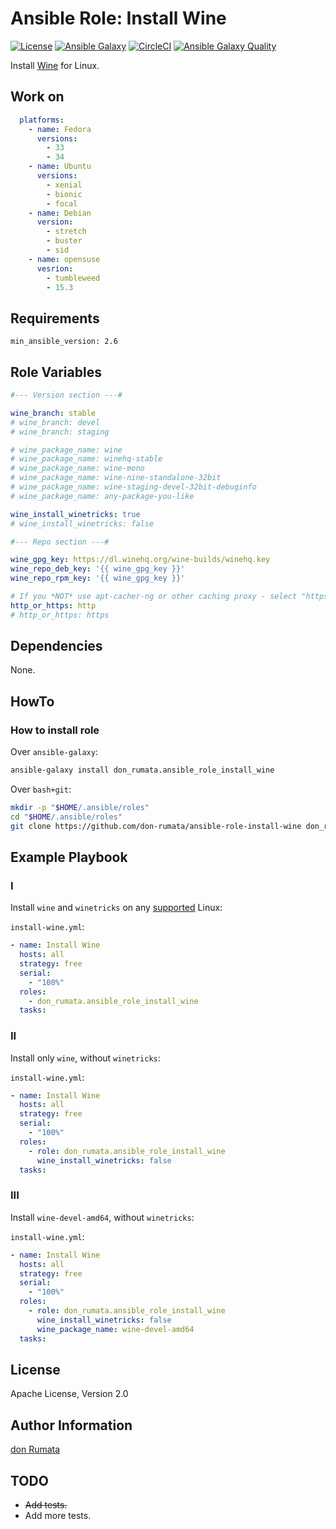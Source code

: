 # Ansible Role: Install Wine

[![License][license-image]][license-url] [![Ansible Galaxy][ansible-galaxy-image]][ansible-galaxy-url] [![CircleCI][circleci-image]][circleci-url] [![Ansible Galaxy Quality][ansible-galaxy-quality-image]][ansible-galaxy-url]

Install [Wine](https://winehq.org) for Linux.

## Work on

```yaml
  platforms:
    - name: Fedora
      versions:
        - 33
        - 34
    - name: Ubuntu
      versions:
        - xenial
        - bionic
        - focal
    - name: Debian
      version:
        - stretch
        - buster
        - sid
    - name: opensuse
      vesrion:
        - tumbleweed
        - 15.3
```

## Requirements

`min_ansible_version: 2.6`

## Role Variables

```yaml
#--- Version section ---#

wine_branch: stable
# wine_branch: devel
# wine_branch: staging

# wine_package_name: wine
# wine_package_name: winehq-stable
# wine_package_name: wine-mono
# wine_package_name: wine-nine-standalone-32bit
# wine_package_name: wine-staging-devel-32bit-debuginfo
# wine_package_name: any-package-you-like

wine_install_winetricks: true
# wine_install_winetricks: false

#--- Repo section ---#

wine_gpg_key: https://dl.winehq.org/wine-builds/winehq.key
wine_repo_deb_key: '{{ wine_gpg_key }}'
wine_repo_rpm_key: '{{ wine_gpg_key }}'

# If you *NOT* use apt-cacher-ng or other caching proxy - select "https".
http_or_https: http
# http_or_https: https
```

## Dependencies

None.

## HowTo

### How to install role

Over `ansible-galaxy`:

```bash
ansible-galaxy install don_rumata.ansible_role_install_wine
```

Over `bash+git`:

```bash
mkdir -p "$HOME/.ansible/roles"
cd "$HOME/.ansible/roles"
git clone https://github.com/don-rumata/ansible-role-install-wine don_rumata.ansible_role_install_wine
```

## Example Playbook

### I

Install `wine` and `winetricks` on any [supported](#work_on) Linux:

`install-wine.yml`:

```yaml
- name: Install Wine
  hosts: all
  strategy: free
  serial:
    - "100%"
  roles:
    - don_rumata.ansible_role_install_wine
  tasks:
```

### II

Install only `wine`, without `winetricks`:

`install-wine.yml`:

```yaml
- name: Install Wine
  hosts: all
  strategy: free
  serial:
    - "100%"
  roles:
    - role: don_rumata.ansible_role_install_wine
      wine_install_winetricks: false
  tasks:
```

### III

Install `wine-devel-amd64`, without `winetricks`:

`install-wine.yml`:

```yaml
- name: Install Wine
  hosts: all
  strategy: free
  serial:
    - "100%"
  roles:
    - role: don_rumata.ansible_role_install_wine
      wine_install_winetricks: false
      wine_package_name: wine-devel-amd64
  tasks:
```

## License

Apache License, Version 2.0

## Author Information

[don Rumata](https://github.com/don-rumata)

## TODO

- ~~Add tests.~~
- Add more tests.

[license-image]: https://img.shields.io/github/license/don-rumata/ansible-role-install-wine.svg
[license-url]: https://opensource.org/licenses/Apache-2.0

[ansible-galaxy-image]: https://img.shields.io/badge/ansible_galaxy-don__rumata.ansible__role__install__wine-blue.svg
[ansible-galaxy-url]: https://galaxy.ansible.com/don_rumata/ansible_role_install_wine

[circleci-image]: https://circleci.com/gh/don-rumata/ansible-role-install-wine.svg?style=shield
[circleci-url]: https://circleci.com/gh/don-rumata/ansible-role-install-wine

[ansible-galaxy-quality-image]: https://img.shields.io/ansible/quality/55561
